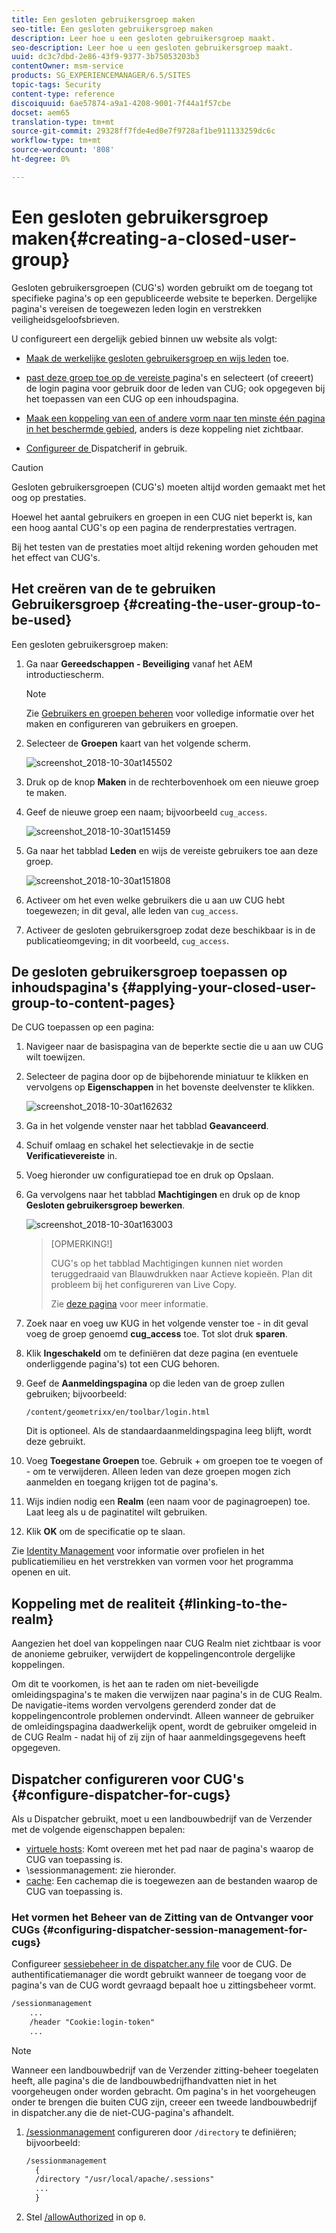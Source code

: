 ```yaml
---
title: Een gesloten gebruikersgroep maken
seo-title: Een gesloten gebruikersgroep maken
description: Leer hoe u een gesloten gebruikersgroep maakt.
seo-description: Leer hoe u een gesloten gebruikersgroep maakt.
uuid: dc3c7dbd-2e86-43f9-9377-3b75053203b3
contentOwner: msm-service
products: SG_EXPERIENCEMANAGER/6.5/SITES
topic-tags: Security
content-type: reference
discoiquuid: 6ae57874-a9a1-4208-9001-7f44a1f57cbe
docset: aem65
translation-type: tm+mt
source-git-commit: 29328ff7fde4ed0e7f9728af1be911133259dc6c
workflow-type: tm+mt
source-wordcount: '808'
ht-degree: 0%

---
```



# Een gesloten gebruikersgroep maken{#creating-a-closed-user-group}

Gesloten gebruikersgroepen (CUG&#39;s) worden gebruikt om de toegang tot specifieke pagina&#39;s op een gepubliceerde website te beperken. Dergelijke pagina&#39;s vereisen de toegewezen leden login en verstrekken veiligheidsgeloofsbrieven.

U configureert een dergelijk gebied binnen uw website als volgt:

* [Maak de werkelijke gesloten gebruikersgroep en wijs leden](#creating-the-user-group-to-be-used) toe.

* [past deze groep toe op de vereiste ](#applying-your-closed-user-group-to-content-pages) pagina&#39;s en selecteert (of creeert) de login pagina voor gebruik door de leden van CUG; ook opgegeven bij het toepassen van een CUG op een inhoudspagina.

* [Maak een koppeling van een of andere vorm naar ten minste één pagina in het beschermde gebied](#linking-to-the-realm), anders is deze koppeling niet zichtbaar.
* [Configureer de ](#configure-dispatcher-for-cugs) Dispatcherif in gebruik.

>[!CAUTION]
>
>Gesloten gebruikersgroepen (CUG&#39;s) moeten altijd worden gemaakt met het oog op prestaties.
>
>Hoewel het aantal gebruikers en groepen in een CUG niet beperkt is, kan een hoog aantal CUG&#39;s op een pagina de renderprestaties vertragen.
>
>Bij het testen van de prestaties moet altijd rekening worden gehouden met het effect van CUG&#39;s.

## Het creëren van de te gebruiken Gebruikersgroep {#creating-the-user-group-to-be-used}

Een gesloten gebruikersgroep maken:

1. Ga naar **Gereedschappen - Beveiliging** vanaf het AEM introductiescherm.

   >[!NOTE]
   >
   >Zie [Gebruikers en groepen beheren](/help/sites-administering/security.md#managing-users-and-groups) voor volledige informatie over het maken en configureren van gebruikers en groepen.

1. Selecteer de **Groepen** kaart van het volgende scherm.

   ![screenshot_2018-10-30at145502](assets/screenshot_2018-10-30at145502.png)

1. Druk op de knop **Maken** in de rechterbovenhoek om een nieuwe groep te maken.
1. Geef de nieuwe groep een naam; bijvoorbeeld `cug_access`.

   ![screenshot_2018-10-30at151459](assets/screenshot_2018-10-30at151459.png)

1. Ga naar het tabblad **Leden** en wijs de vereiste gebruikers toe aan deze groep.

   ![screenshot_2018-10-30at151808](assets/screenshot_2018-10-30at151808.png)

1. Activeer om het even welke gebruikers die u aan uw CUG hebt toegewezen; in dit geval, alle leden van `cug_access`.
1. Activeer de gesloten gebruikersgroep zodat deze beschikbaar is in de publicatieomgeving; in dit voorbeeld, `cug_access`.

## De gesloten gebruikersgroep toepassen op inhoudspagina&#39;s {#applying-your-closed-user-group-to-content-pages}

De CUG toepassen op een pagina:

1. Navigeer naar de basispagina van de beperkte sectie die u aan uw CUG wilt toewijzen.
1. Selecteer de pagina door op de bijbehorende miniatuur te klikken en vervolgens op **Eigenschappen** in het bovenste deelvenster te klikken.

   ![screenshot_2018-10-30at162632](assets/screenshot_2018-10-30at162632.png)

1. Ga in het volgende venster naar het tabblad **Geavanceerd**.
1. Schuif omlaag en schakel het selectievakje in de sectie **Verificatievereiste** in.

1. Voeg hieronder uw configuratiepad toe en druk op Opslaan.
1. Ga vervolgens naar het tabblad **Machtigingen** en druk op de knop **Gesloten gebruikersgroep bewerken**.

   ![screenshot_2018-10-30at163003](assets/screenshot_2018-10-30at163003.png)

   >[OPMERKING!]
   >
   > CUG&#39;s op het tabblad Machtigingen kunnen niet worden teruggedraaid van Blauwdrukken naar Actieve kopieën. Plan dit probleem bij het configureren van Live Copy.
   >
   > Zie [deze pagina](closed-user-groups.md#aem-livecopy) voor meer informatie.

1. Zoek naar en voeg uw KUG in het volgende venster toe - in dit geval voeg de groep genoemd **cug_access** toe. Tot slot druk **sparen**.
1. Klik **Ingeschakeld** om te definiëren dat deze pagina (en eventuele onderliggende pagina&#39;s) tot een CUG behoren.
1. Geef de **Aanmeldingspagina** op die leden van de groep zullen gebruiken; bijvoorbeeld:

   `/content/geometrixx/en/toolbar/login.html`

   Dit is optioneel. Als de standaardaanmeldingspagina leeg blijft, wordt deze gebruikt.

1. Voeg **Toegestane Groepen** toe. Gebruik + om groepen toe te voegen of - om te verwijderen. Alleen leden van deze groepen mogen zich aanmelden en toegang krijgen tot de pagina&#39;s.
1. Wijs indien nodig een **Realm** (een naam voor de paginagroepen) toe. Laat leeg als u de paginatitel wilt gebruiken.
1. Klik **OK** om de specificatie op te slaan.

Zie [Identity Management](/help/sites-administering/identity-management.md) voor informatie over profielen in het publicatiemilieu en het verstrekken van vormen voor het programma openen en uit.

## Koppeling met de realiteit {#linking-to-the-realm}

Aangezien het doel van koppelingen naar CUG Realm niet zichtbaar is voor de anonieme gebruiker, verwijdert de koppelingencontrole dergelijke koppelingen.

Om dit te voorkomen, is het aan te raden om niet-beveiligde omleidingspagina&#39;s te maken die verwijzen naar pagina&#39;s in de CUG Realm. De navigatie-items worden vervolgens gerenderd zonder dat de koppelingencontrole problemen ondervindt. Alleen wanneer de gebruiker de omleidingspagina daadwerkelijk opent, wordt de gebruiker omgeleid in de CUG Realm - nadat hij of zij zijn of haar aanmeldingsgegevens heeft opgegeven.

## Dispatcher configureren voor CUG&#39;s {#configure-dispatcher-for-cugs}

Als u Dispatcher gebruikt, moet u een landbouwbedrijf van de Verzender met de volgende eigenschappen bepalen:

* [virtuele hosts](https://helpx.adobe.com/experience-manager/dispatcher/using/dispatcher-configuration.html#identifying-virtual-hosts-virtualhosts): Komt overeen met het pad naar de pagina&#39;s waarop de CUG van toepassing is.
* \sessionmanagement: zie hieronder.
* [cache](https://helpx.adobe.com/experience-manager/dispatcher/using/dispatcher-configuration.html#configuring-the-dispatcher-cache-cache): Een cachemap die is toegewezen aan de bestanden waarop de CUG van toepassing is.

### Het vormen het Beheer van de Zitting van de Ontvanger voor CUGs {#configuring-dispatcher-session-management-for-cugs}

Configureer [sessiebeheer in de dispatcher.any file](https://helpx.adobe.com/experience-manager/dispatcher/using/dispatcher-configuration.html#enabling-secure-sessions-sessionmanagement) voor de CUG. De authentificatiemanager die wordt gebruikt wanneer de toegang voor de pagina&#39;s van de CUG wordt gevraagd bepaalt hoe u zittingsbeheer vormt.

```xml
/sessionmanagement
    ...
    /header "Cookie:login-token"
    ...
```

>[!NOTE]
>
>Wanneer een landbouwbedrijf van de Verzender zitting-beheer toegelaten heeft, alle pagina&#39;s die de landbouwbedrijfhandvatten niet in het voorgeheugen onder worden gebracht. Om pagina&#39;s in het voorgeheugen onder te brengen die buiten CUG zijn, creeer een tweede landbouwbedrijf in dispatcher.any
>die de niet-CUG-pagina&#39;s afhandelt.

1. [/sessionmanagement](https://helpx.adobe.com/experience-manager/dispatcher/using/dispatcher-configuration.html#enabling-secure-sessions-sessionmanagement) configureren door `/directory` te definiëren; bijvoorbeeld:

   ```xml
   /sessionmanagement
     {
     /directory "/usr/local/apache/.sessions"
     ...
     }
   ```

1. Stel [/allowAuthorized](https://helpx.adobe.com/experience-manager/dispatcher/using/dispatcher-configuration.html#caching-when-authentication-is-used) in op `0`.


